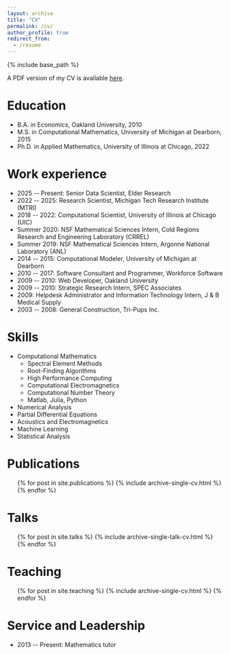 ```yaml
---
layout: archive
title: "CV"
permalink: /cv/
author_profile: true
redirect_from:
  - /resume
---
```


{% include base_path %}

A PDF version of my CV is available [here](https://matthewshawnkehoe.github.io/files/kehoe_cv.pdf).

Education
======
* B.A. in Economics, Oakland University, 2010
* M.S. in Computational Mathematics, University of Michigan at Dearborn, 2015
* Ph.D. in Applied Mathematics, University of Illinois at Chicago, 2022

Work experience
======
* 2025 -- Present: Senior Data Scientist, Elder Research
* 2022 -- 2025: Research Scientist, Michigan Tech Research Institute (MTRI)
* 2018 -- 2022: Computational Scientist, University of Illinois at Chicago (UIC)
* Summer 2020: NSF Mathematical Sciences Intern, Cold Regions Research and Engineering Laboratory (CRREL)
* Summer 2019: NSF Mathematical Sciences Intern, Argonne National Laboratory (ANL)
* 2014 -- 2015: Computational Modeler, University of Michigan at Dearborn
* 2010 -- 2017: Software Consultant and Programmer, Workforce Software
* 2009 -- 2010: Web Developer, Oakland University
* 2009 -- 2010: Strategic Research Intern, SPEC Associates
* 2009: Helpdesk Administrator and Information Technology Intern, J & B Medical Supply
* 2003 -- 2008: General Construction, Tri-Pups Inc.
  
Skills
======
* Computational Mathematics
  * Spectral Element Methods
  * Root-Finding Algorithms
  * High Performance Computing
  * Computational Electromagnetics
  * Computational Number Theory
  * Matlab, Julia, Python
* Numerical Analysis
* Partial Differential Equations
* Acoustics and Electromagnetics
* Machine Learning
* Statistical Analysis

Publications
======
  <ul>{% for post in site.publications %}
    {% include archive-single-cv.html %}
  {% endfor %}</ul>
  
Talks
======
  <ul>{% for post in site.talks %}
    {% include archive-single-talk-cv.html %}
  {% endfor %}</ul>
  
Teaching
======
  <ul>{% for post in site.teaching %}
    {% include archive-single-cv.html %}
  {% endfor %}</ul>
  
Service and Leadership
======
* 2013 -- Present: Mathematics tutor
